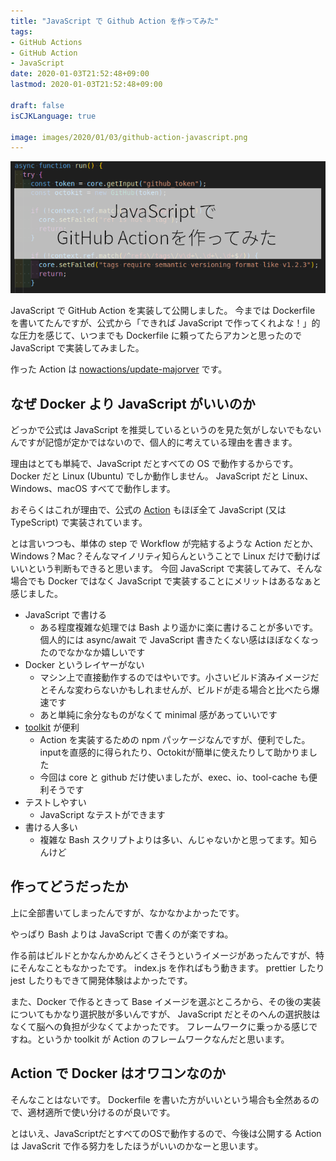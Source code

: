 ```yaml
---
title: "JavaScript で Github Action を作ってみた"
tags:
- GitHub Actions
- GitHub Action
- JavaScript
date: 2020-01-03T21:52:48+09:00
lastmod: 2020-01-03T21:52:48+09:00

draft: false
isCJKLanguage: true

image: images/2020/01/03/github-action-javascript.png
---
```


![JavaScript](/images/2020/01/03/github-action-javascript.png)

JavaScript で GitHub Action を実装して公開しました。
今までは Dockerfile を書いてたんですが、公式から「できれば JavaScript で作ってくれよな！」的な圧力を感じて、いつまでも Dockerfile に頼ってたらアカンと思ったので JavaScript で実装してみました。

作った Action は [nowactions/update-majorver](https://github.com/nowactions/update-majorver) です。

## なぜ Docker より JavaScript がいいのか

どっかで公式は JavaScript を推奨しているというのを見た気がしないでもないんですが記憶が定かではないので、個人的に考えている理由を書きます。

理由はとても単純で、JavaScript だとすべての OS で動作するからです。
Docker だと Linux (Ubuntu) でしか動作しません。
JavaScript だと Linux、Windows、macOS すべてで動作します。

おそらくはこれが理由で、公式の [Action](https://github.com/actions) もほぼ全て JavaScript (又は TypeScript) で実装されています。

とは言いつつも、単体の step で Workflow が完結するような Action だとか、Windows？Mac？そんなマイノリティ知らんということで Linux だけで動けばいいという判断もできると思います。
今回 JavaScript で実装してみて、そんな場合でも Docker ではなく JavaScript で実装することにメリットはあるなぁと感じました。

* JavaScript で書ける
  * ある程度複雑な処理では Bash より遥かに楽に書けることが多いです。個人的には async/await で JavaScript 書きたくない感はほぼなくなったのでなかなか嬉しいです
* Docker というレイヤーがない
  * マシン上で直接動作するのではやいです。小さいビルド済みイメージだとそんな変わらないかもしれませんが、ビルドが走る場合と比べたら爆速です
  * あと単純に余分なものがなくて minimal 感があっていいです
* [toolkit](https://github.com/actions/toolkit) が便利
  * Action を実装するための npm パッケージなんですが、便利でした。inputを直感的に得られたり、Octokitが簡単に使えたりして助かりました
  * 今回は core と github だけ使いましたが、exec、io、tool-cache も便利そうです
* テストしやすい
  * JavaScript なテストができます
* 書ける人多い
  * 複雑な Bash スクリプトよりは多い、んじゃないかと思ってます。知らんけど

## 作ってどうだったか

上に全部書いてしまったんですが、なかなかよかったです。

やっぱり Bash よりは JavaScript で書くのが楽ですね。

作る前はビルドとかなんかめんどくさそうというイメージがあったんですが、特にそんなこともなかったです。
index.js を作ればもう動きます。
prettier したり jest したりもできて開発体験はよかったです。

また、Docker で作るときって Base イメージを選ぶところから、その後の実装についてもかなり選択肢が多いんですが、 JavaScript だとそのへんの選択肢はなくて脳への負担が少なくてよかったです。
フレームワークに乗っかる感じですね。というか toolkit が Action のフレームワークなんだと思います。

## Action で Docker はオワコンなのか

そんなことはないです。
Dockerfile を書いた方がいいという場合も全然あるので、適材適所で使い分けるのが良いです。

とはいえ、JavaScriptだとすべてのOSで動作するので、今後は公開する Action は JavaScrit で作る努力をしたほうがいいのかなーと思います。
